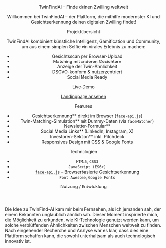 <header>

TwinFindAI – Finde deinen Zwilling weltweit

Willkommen bei TwinFindAI – der Plattform, die mithilfe modernster KI und Gesichtserkennung deinen digitalen Zwilling findet!

Projektübersicht

TwinFindAI kombiniert künstliche Intelligenz, Gamification und Community, um aus einem simplen Selfie ein virales Erlebnis zu machen:

- Gesichtsscan per Browser-Upload
- Matching mit anderen Gesichtern
- Anzeige der Twin-Ähnlichkeit
- DSGVO-konform & nutzerzentriert
- Social Media Ready

Live-Demo

[Landingpage ansehen](https://twinfindai.github.io/TwinFindAI/)

Features

- Gesichtserkennung** direkt im Browser (`face-api.js`)
- Twin-Matching-Simulation** mit Dummy-Daten (via `faceMatcher`)
- Newsletter-Formular**
- Social Media Links** (LinkedIn, Instagram, X)
- Investoren-Sektion** inkl. Pitchdeck
- Responsives Design mit CSS & Google Fonts

Technologien

- `HTML5`, `CSS3`
- `JavaScript (ES6+)`
- [`face-api.js`](https://github.com/justadudewhohacks/face-api.js) – Browserbasierte Gesichtserkennung
- `Font Awesome`, `Google Fonts`

Nutzung / Entwicklung

</header>





<footer>

Die Idee zu TwinFind-AI kam mir beim Fernsehen, als ich jemanden sah, der einem Bekannten unglaublich ähnlich sah. Dieser Moment inspirierte mich, die Möglichkeit zu erkunden, wie KI-Technologie genutzt werden kann, um solche verblüffenden Ähnlichkeiten zwischen Menschen weltweit zu finden. Nach eingehender Recherche und Analyse war es klar, dass dies eine Plattform schaffen kann, die sowohl unterhaltsam als auch technologisch innovativ ist. 

</footer>
